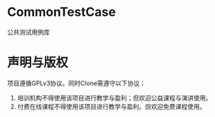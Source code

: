 # CommonTestCase
公共测试用例库

# 声明与版权
项目遵循GPLv3协议。同时Clone需遵守以下协议：

1. 培训机构不得使用该项目进行教学与盈利；但欢迎公益课程与演讲使用。
2. 付费在线课程不得使用该项目进行教学与盈利。但欢迎免费课程使用。
